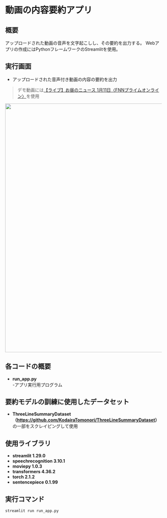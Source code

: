 # 動画の内容要約アプリ
## 概要
アップロードされた動画の音声を文字起こしし、その要約を出力する。
Webアプリの作成にはPythonフレームワークのStreamlitを使用。

## 実行画面
- アップロードされた音声付き動画の内容の要約を出力
> デモ動画には[【ライブ】お昼のニュース 1月11日〈FNNプライムオンライン〉](https://www.youtube.com/live/D6GfaCXzFFQ?si=e9Zwf5Imlaj6MSmH&t=2677)を使用
<img src="https://github.com/HibikiYokoyama/VideoSummarizeApp/assets/89569080/a3c50675-71b4-4844-9cb2-87d2647cbc79" width="800">

## 各コードの概要
- **run_app.py**  
-アプリ実行用プログラム

## 要約モデルの訓練に使用したデータセット
-  **ThreeLineSummaryDataset（<https://github.com/KodairaTomonori/ThreeLineSummaryDataset>）** の一部をスクレイピングして使用

## 使用ライブラリ
- **streamlit 1.29.0**
- **speechrecognition 3.10.1**
- **moviepy 1.0.3**
- **transformers 4.36.2**
- **torch 2.1.2**
- **sentencepiece 0.1.99**

## 実行コマンド
```bash
streamlit run run_app.py
```
